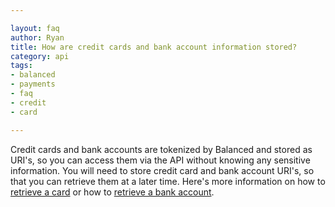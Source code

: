 ```yaml
---

layout: faq
author: Ryan
title: How are credit cards and bank account information stored?
category: api
tags:
- balanced
- payments
- faq
- credit
- card

---
```


 Credit cards and bank accounts are tokenized by Balanced and stored as URI's, so you can access them via the API without knowing any sensitive information. You will need to store credit card and bank account URI's, so that you can retrieve them at a later time. Here's more information on how to [retrieve a card](https://docs.balancedpayments.com/current/api?language=bash#retrieve-a-card) or how to [retrieve a bank account](https://docs.balancedpayments.com/current/api?language=bash#retrieve-a-bank-account).
